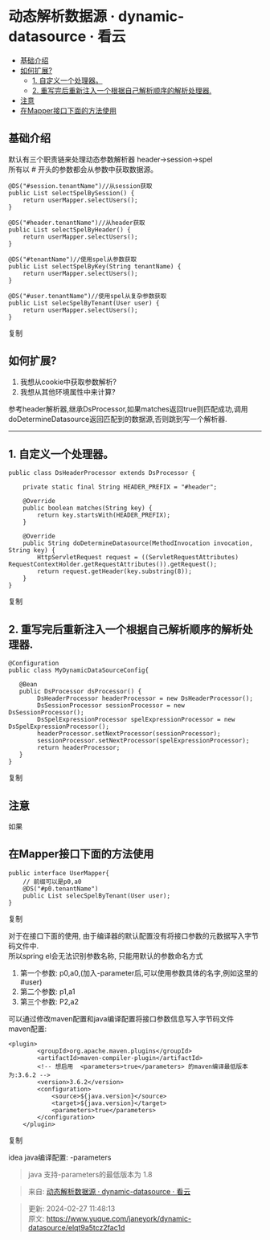 # 动态解析数据源 · dynamic-datasource · 看云

+ [基础介绍](https://www.kancloud.cn/tracy5546/dynamic-datasource/2268596#_2)
+ [如何扩展?](https://www.kancloud.cn/tracy5546/dynamic-datasource/2268596#_29)
    - [1. 自定义一个处理器。](https://www.kancloud.cn/tracy5546/dynamic-datasource/2268596#1__39)
    - [2. 重写完后重新注入一个根据自己解析顺序的解析处理器.](https://www.kancloud.cn/tracy5546/dynamic-datasource/2268596#2__58)
+ [注意](https://www.kancloud.cn/tracy5546/dynamic-datasource/2268596#_76)
+ [在Mapper接口下面的方法使用](https://www.kancloud.cn/tracy5546/dynamic-datasource/2268596#Mapper_80)

## 基础介绍
默认有三个职责链来处理动态参数解析器 header->session->spel  
所有以 # 开头的参数都会从参数中获取数据源。

```plain
@DS("#session.tenantName")//从session获取
public List selectSpelBySession() {
	return userMapper.selectUsers();
}

@DS("#header.tenantName")//从header获取
public List selectSpelByHeader() {
	return userMapper.selectUsers();
}

@DS("#tenantName")//使用spel从参数获取
public List selectSpelByKey(String tenantName) {
	return userMapper.selectUsers();
}

@DS("#user.tenantName")//使用spel从复杂参数获取
public List selecSpelByTenant(User user) {
	return userMapper.selectUsers();
}
```

复制

## 如何扩展?
1. 我想从cookie中获取参数解析?
2. 我想从其他环境属性中来计算?

参考header解析器,继承DsProcessor,如果matches返回true则匹配成功,调用doDetermineDatasource返回匹配到的数据源,否则跳到写一个解析器.

---

## 1. 自定义一个处理器。
```plain
public class DsHeaderProcessor extends DsProcessor {

    private static final String HEADER_PREFIX = "#header";

    @Override
    public boolean matches(String key) {
        return key.startsWith(HEADER_PREFIX);
    }

    @Override
    public String doDetermineDatasource(MethodInvocation invocation, String key) {
        HttpServletRequest request = ((ServletRequestAttributes) RequestContextHolder.getRequestAttributes()).getRequest();
        return request.getHeader(key.substring(8));
    }
}
```

复制

## 2. 重写完后重新注入一个根据自己解析顺序的解析处理器.
```plain
@Configuration
public class MyDynamicDataSourceConfig{

   @Bean
   public DsProcessor dsProcessor() {
        DsHeaderProcessor headerProcessor = new DsHeaderProcessor();
        DsSessionProcessor sessionProcessor = new DsSessionProcessor();
        DsSpelExpressionProcessor spelExpressionProcessor = new DsSpelExpressionProcessor();
        headerProcessor.setNextProcessor(sessionProcessor);
        sessionProcessor.setNextProcessor(spelExpressionProcessor);
        return headerProcessor;
   }
}
```

复制

## 注意
如果

## 在Mapper接口下面的方法使用
```plain
public interface UserMapper{
    // 前缀可以是p0,a0
    @DS("#p0.tenantName")
    public List selecSpelByTenant(User user);
}
```

复制

对于在接口下面的使用, 由于编译器的默认配置没有将接口参数的元数据写入字节码文件中.  
所以spring el会无法识别参数名称, 只能用默认的参数命名方式

1. 第一个参数: p0,a0,(加入-parameter后,可以使用参数具体的名字,例如这里的#user)
2. 第二个参数: p1,a1
3. 第三个参数: P2,a2

可以通过修改maven配置和java编译配置将接口参数信息写入字节码文件  
maven配置:

```plain
<plugin>
        <groupId>org.apache.maven.plugins</groupId>
        <artifactId>maven-compiler-plugin</artifactId>
        <!-- 想启用  <parameters>true</parameters> 的maven编译最低版本为:3.6.2 -->
        <version>3.6.2</version>
        <configuration>
            <source>${java.version}</source>
            <target>${java.version}</target>
            <parameters>true</parameters>
        </configuration>
    </plugin>
```

复制

idea java编译配置: -parameters

> java 支持-parameters的最低版本为 1.8
>

  


> 来自: [动态解析数据源 · dynamic-datasource · 看云](https://www.kancloud.cn/tracy5546/dynamic-datasource/2268596)
>



> 更新: 2024-02-27 11:48:13  
> 原文: <https://www.yuque.com/janeyork/dynamic-datasource/elqt9a5tcz2fac1d>